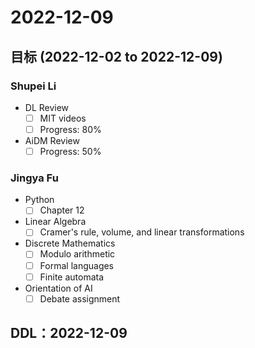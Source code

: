 # 2022-12-09
## 目标 (2022-12-02 to 2022-12-09)
### Shupei Li
- DL Review
  - [ ] MIT videos
  - [ ] Progress: 80%
- AiDM Review
  - [ ] Progress: 50%

### Jingya Fu
- Python
  - [ ] Chapter 12
- Linear Algebra
  - [ ] Cramer's rule, volume, and linear transformations
- Discrete Mathematics
  - [ ] Modulo arithmetic
  - [ ] Formal languages
  - [ ] Finite automata
- Orientation of AI
  - [ ] Debate assignment

## DDL：2022-12-09
